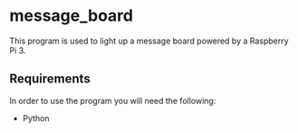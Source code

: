 # message_board
This program is used to light up a message board powered by a Raspberry Pi 3. 

## Requirements
In order to use the program you will need the following:
- Python
